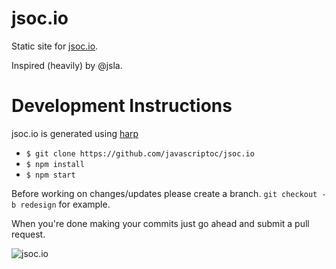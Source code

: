 jsoc.io
=======

Static site for [jsoc.io](http://jsoc.io).

Inspired (heavily) by @jsla.

Development Instructions
========================

jsoc.io is generated using [harp](http://harpjs.com/)

- ```$ git clone https://github.com/javascriptoc/jsoc.io```
- ```$ npm install```
- ```$ npm start```

Before working on changes/updates please create a branch. ```git checkout -b redesign``` for example.

When you're done making your commits just go ahead and submit a pull request.

![jsoc.io](http://jsoc.io/images/logo.png)

